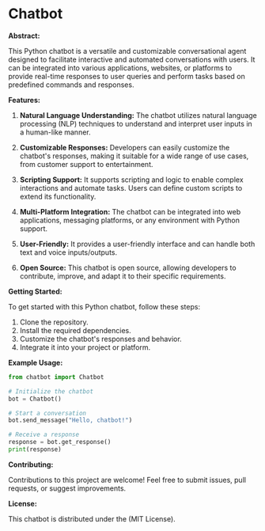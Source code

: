 # Chatbot
**Abstract:**

This Python chatbot is a versatile and customizable conversational agent designed to facilitate interactive and automated conversations with users. It can be integrated into various applications, websites, or platforms to provide real-time responses to user queries and perform tasks based on predefined commands and responses.

**Features:**

1. **Natural Language Understanding:** The chatbot utilizes natural language processing (NLP) techniques to understand and interpret user inputs in a human-like manner.

2. **Customizable Responses:** Developers can easily customize the chatbot's responses, making it suitable for a wide range of use cases, from customer support to entertainment.

3. **Scripting Support:** It supports scripting and logic to enable complex interactions and automate tasks. Users can define custom scripts to extend its functionality.

4. **Multi-Platform Integration:** The chatbot can be integrated into web applications, messaging platforms, or any environment with Python support.

5. **User-Friendly:** It provides a user-friendly interface and can handle both text and voice inputs/outputs.

6. **Open Source:** This chatbot is open source, allowing developers to contribute, improve, and adapt it to their specific requirements.

**Getting Started:**

To get started with this Python chatbot, follow these steps:

1. Clone the repository. 
2. Install the required dependencies.
3. Customize the chatbot's responses and behavior.
4. Integrate it into your project or platform.

**Example Usage:**

```python
from chatbot import Chatbot

# Initialize the chatbot
bot = Chatbot()

# Start a conversation
bot.send_message("Hello, chatbot!")

# Receive a response
response = bot.get_response()
print(response)
```

**Contributing:**

Contributions to this project are welcome! Feel free to submit issues, pull requests, or suggest improvements.

**License:**

This chatbot is distributed under the (MIT License).
